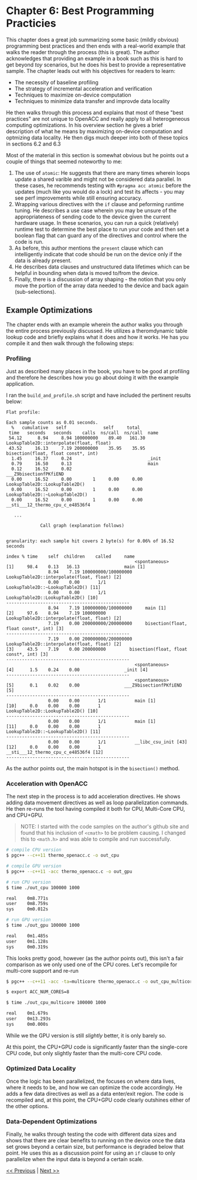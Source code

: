 # Chapter 6: Best Programming Practicies

This chapter does a great job summarizing some basic (mildly obvious) programming best practices and then ends with a real-world example that walks the reader through the process (this is great). The author acknowledges that providing an example in a book such as this is hard to get beyond _toy_ scenarios, but he does his best to provide a representative sample. The chapter leads out with his objectives for readers to learn:

- The necessity of baseline profiling
- The strategy of incremental acceleration and verification
- Techniques to maximize on-device computation
- Techniques to minimize data transfer and improvde data locality

He then walks through this process and explains that most of these "best practices" are not unique to OpenACC and really apply to all heterogeneous computing optimizations. In his overview section he gives a brief description of what he means by maximizing on-device computation and optmizing data locality. He then digs much deeper into both of these topics in sections 6.2 and 6.3

Most of the material in this section is somewhat obvious but he points out a couple of things that seemed noteworthy to me:

1. The use of `atomic`: He suggests that there are many times wherein loops update a shared varible and might not be considered data parallel. In these cases, he recommends testing with `#pragma acc atomic` before the updates (much like you would do a lock) and test its affects - you may see perf improvements while still ensuring accuracy.
1. Wrapping various directives with the `if` clause and peforming runtime tuning. He describes a use case wherein you may be unsure of the appropriateness of sending code to the device given the current hardware usage. In these scenarios, you can run a quick (relatively) runtime test to determine the best place to run your code and then set a boolean flag that can guard any of the directives and control where the code is run. 
1. As before, this author mentions the `present` clause which can intelligently indicate that code should be run on the device only if the data is already present. 
1. He describes data clauses and unstructured data lifetimes which can be helpful in bounding when data is moved to/from the device.
1. Finally, there is a discussion of array shaping - the notion that you only move the portion of the array data needed to the device and back again (sub-selections).

## Example Optimizations

The chapter ends with an example wherein the author walks you through the entire process previously discussed. He utilizes a theromdynamic table lookup code and briefly explains what it does and how it works. He has you compile it and then walk through the following steps:

### Profiling

Just as described many places in the book, you have to be good at profiling and therefore he describes how you go about doing it with the example application.

I ran the `build_and_profile.sh` script and have included the pertinent results below:

```text
Flat profile:

Each sample counts as 0.01 seconds.
  %   cumulative   self              self     total
 time   seconds   seconds    calls  ns/call  ns/call  name
 54.12      8.94     8.94 100000000    89.40   161.30  LookupTable2D::interpolate(float, float)
 43.52     16.13     7.19 200000000    35.95    35.95  bisection(float, float const*, int)
  1.45     16.37     0.24                             _init
  0.79     16.50     0.13                             main
  0.12     16.52     0.02                             ___Z9bisectionfPKfiEND
  0.00     16.52     0.00        1     0.00     0.00  LookupTable2D::LookupTable2D()
  0.00     16.52     0.00        1     0.00     0.00  LookupTable2D::~LookupTable2D()
  0.00     16.52     0.00        1     0.00     0.00  __sti___12_thermo_cpu_c_e48536f4

   ...

             Call graph (explanation follows)


granularity: each sample hit covers 2 byte(s) for 0.06% of 16.52 seconds

index % time    self  children    called     name
                                                 <spontaneous>
[1]     98.4    0.13   16.13                 main [1]
                8.94    7.19 100000000/100000000     LookupTable2D::interpolate(float, float) [2]
                0.00    0.00       1/1           LookupTable2D::~LookupTable2D() [11]
                0.00    0.00       1/1           LookupTable2D::LookupTable2D() [10]
-----------------------------------------------
                8.94    7.19 100000000/100000000     main [1]
[2]     97.6    8.94    7.19 100000000         LookupTable2D::interpolate(float, float) [2]
                7.19    0.00 200000000/200000000     bisection(float, float const*, int) [3]
-----------------------------------------------
                7.19    0.00 200000000/200000000     LookupTable2D::interpolate(float, float) [2]
[3]     43.5    7.19    0.00 200000000         bisection(float, float const*, int) [3]
-----------------------------------------------
                                                 <spontaneous>
[4]      1.5    0.24    0.00                 _init [4]
-----------------------------------------------
                                                 <spontaneous>
[5]      0.1    0.02    0.00                 ___Z9bisectionfPKfiEND [5]
-----------------------------------------------
                0.00    0.00       1/1           main [1]
[10]     0.0    0.00    0.00       1         LookupTable2D::LookupTable2D() [10]
-----------------------------------------------
                0.00    0.00       1/1           main [1]
[11]     0.0    0.00    0.00       1         LookupTable2D::~LookupTable2D() [11]
-----------------------------------------------
                0.00    0.00       1/1           __libc_csu_init [43]
[12]     0.0    0.00    0.00       1         __sti___12_thermo_cpu_c_e48536f4 [12]
-----------------------------------------------
```

As the author points out, the main hotspot is in the `bisection()` method.

### Acceleration with OpenACC

The next step in the process is to add acceleration directives. He shows adding data movement directives as well as loop parallelization commands. He then re-runs the tool having compiled it both for CPU, Multi-Core CPU, and CPU+GPU.

> NOTE: I started with the code samples on the author's github site and found that his inclusion of `<cmath>` to be problem causing. I changed this to `<math.h>` and was able to compile and run successfully.

```bash
# compile CPU version
$ pgc++ --c++11 thermo_openacc.c -o out_cpu

# compile GPU version
$ pgc++ --c++11 -acc thermo_openacc.c -o out_gpu

# run CPU version
$ time ./out_cpu 100000 1000

real    0m8.771s
user    0m8.759s
sys     0m0.012s

# run GPU version
$ time ./out_gpu 100000 1000

real    0m1.485s
user    0m1.128s
sys     0m0.319s

```

This looks pretty good, however (as the author points out), this isn't a fair comparison as we only used one of the CPU cores. Let's recompile for multi-core support and re-run

```bash
$ pgc++ --c++11 -acc -ta=multicore thermo_openacc.c -o out_cpu_multicore

$ export ACC_NUM_CORES=8

$ time ./out_cpu_multicore 100000 1000

real    0m1.679s
user    0m13.293s
sys     0m0.000s
```

While we the GPU version is still _slightly_ better, it is only barely so.



At this point, the CPU+GPU code is significantly faster than the single-core CPU code, but only slightly faster than the multi-core CPU code.

### Optimized Data Locality

Once the logic has been parallelized, the focuses on where data lives, where it needs to be, and how we can optimize the code accordingly. He adds a few data directives as well as a data enter/exit region. The code is recompiled and, at this point, the CPU+GPU code clearly outshines either of the other options.

### Data-Dependent Optimizations

Finally, he walks through testing the code with different data sizes and shows that there are clear benefits to running on the device once the data set grows beyond a certain size, but performance is degraded below that point. He uses this as a discussion point for using an `if` clause to only parallelize when the input data is beyond a certain scale.


[<< Previous](../Chapter_05/readme.md)
|
[Next >>](../Chapter_07/readme.md)
